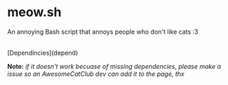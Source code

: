 # meow.sh
An annoying Bash script that annoys people who don't like cats :3

<br>
[Dependincies](depend)
<br>

**Note:** *if it doesn't work becuase of missing dependencies, please make a issue so an AwesomeCatClub dev can add it to the page, thx*
